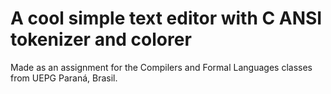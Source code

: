 # A cool simple text editor with C ANSI tokenizer and colorer

Made as an assignment for the Compilers and Formal Languages classes from UEPG Paraná, Brasil.